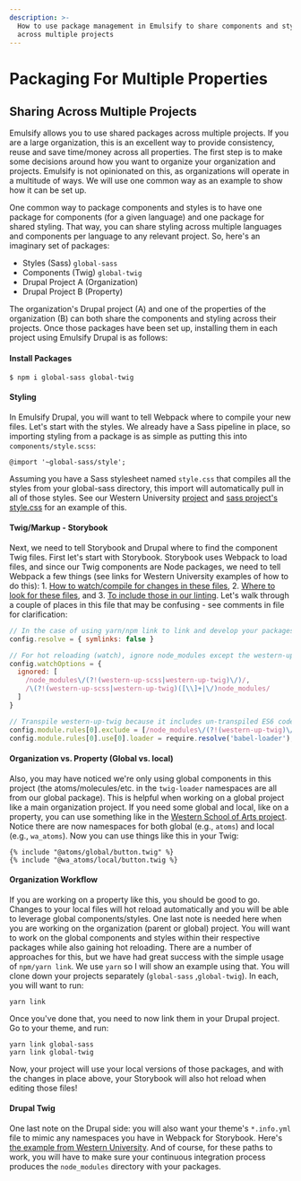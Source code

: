 ```yaml
---
description: >-
  How to use package management in Emulsify to share components and styles
  across multiple projects
---
```


# Packaging For Multiple Properties

## Sharing Across Multiple Projects

Emulsify allows you to use shared packages across multiple projects. If you are a large organization, this is an excellent way to provide consistency, reuse and save time/money across all properties. The first step is to make some decisions around how you want to organize your organization and projects. Emulsify is not opinionated on this, as organizations will operate in a multitude of ways. We will use one common way as an example to show how it can be set up. 

One common way to package components and styles is to have one package for components \(for a given language\) and one package for shared styling. That way, you can share styling across multiple languages and components per language to any relevant project. So, here's an imaginary set of packages:

* Styles \(Sass\) `global-sass`
* Components \(Twig\) `global-twig`
* Drupal Project A \(Organization\)
* Drupal Project B \(Property\)

The organization's Drupal project \(A\) and one of the properties of the organization \(B\) can both share the components and styling across their projects. Once those packages have been set up, installing them in each project using Emulsify Drupal is as follows:

#### Install Packages

```
$ npm i global-sass global-twig
```

#### Styling

In Emulsify Drupal,  you will want to tell Webpack where to compile your new files. Let's start with the styles. We already have a Sass pipeline in place, so importing styling from a package is as simple as putting this into `components/style.scss`:

```text
@import '~global-sass/style';
```

Assuming you have a Sass stylesheet named `style.css` that compiles all the styles from your global-sass directory, this import will automatically pull in all of those styles. See our Western University [project](https://github.com/emulsify-ds/westernuni/blob/master/web/themes/custom/western-up/components/style.scss) and [sass project's style.css](https://github.com/emulsify-ds/western-up-scss/blob/master/style.scss) for an example of this. 

#### Twig/Markup - Storybook

Next, we need to tell Storybook and Drupal where to find the component Twig files. First let's start with Storybook. Storybook uses Webpack to load files, and since our Twig components are Node packages, we need to tell Webpack a few things \(see links for Western University examples of how to do this\): 1. [How to watch/compile for changes in these files](https://github.com/emulsify-ds/westernuni/blob/master/web/themes/custom/western-up/.storybook/webpack.config.js#L7-L18), 2. [Where to look for these files](https://github.com/emulsify-ds/westernuni/blob/master/web/themes/custom/western-up/.storybook/webpack.config.js#L29-L43), and 3. [To include those in our linting](https://github.com/emulsify-ds/westernuni/blob/master/web/themes/custom/western-up/.storybook/webpack.config.js#L94-L95). Let's walk through a couple of places in this file that may be confusing - see comments in file for clarification:

```javascript
// In the case of using yarn/npm link to link and develop your packages locally, this will help.
config.resolve = { symlinks: false }

// For hot reloading (watch), ignore node_modules except the western-up-scss/twig directories. 
config.watchOptions = {
  ignored: [
    /node_modules\/(?!(western-up-scss|western-up-twig)\/)/,
    /\(?!(western-up-scss|western-up-twig)([\\]+|\/)node_modules/
  ]
}

// Transpile western-up-twig because it includes un-transpiled ES6 code.
config.module.rules[0].exclude = [/node_modules\/(?!(western-up-twig)\/)/];
config.module.rules[0].use[0].loader = require.resolve('babel-loader');
```

#### Organization vs. Property \(Global vs. local\)

Also, you may have noticed we're only using global components in this project \(the atoms/molecules/etc. in the `twig-loader` namespaces are all from our global package\). This is helpful when working on a global project like a main organization project. If you need some global and local, like on a property, you can use something like in the [Western School of Arts project](https://github.com/emulsify-ds/westernarts/blob/master/web/themes/custom/western_arts/.storybook/webpack.config.js#L43-L77). Notice there are now namespaces for both global \(e.g., `atoms`\) and local \(e.g., `wa_atoms`\). Now you can use things like this in your Twig:

```text
{% include "@atoms/global/button.twig" %}
{% include "@wa_atoms/local/button.twig %}
```

#### Organization Workflow

If you are working on a property like this, you should be good to go. Changes to your local files will hot reload automatically and you will be able to leverage global components/styles. One last note is needed here when you are working on the organization \(parent or global\) project. You will want to work on the global components and styles within their respective packages while also gaining hot reloading. There are a number of approaches for this, but we have had great success with the simple usage of `npm/yarn link`. We use `yarn` so I will show an example using that. You will clone down your projects separately \(`global-sass` ,`global-twig`\). In each, you will want to run:

```text
yarn link
```

Once you've done that, you need to now link them in your Drupal project. Go to your theme, and run:

```text
yarn link global-sass
yarn link global-twig
```

Now, your project will use your local versions of those packages, and with the changes in place above, your Storybook will also hot reload when editing those files!

#### Drupal Twig

One last note on the Drupal side: you will also want your theme's `*.info.yml` file to mimic any namespaces you have in Webpack for Storybook. Here's [the example from Western University](https://github.com/emulsify-ds/westernuni/blob/master/web/themes/custom/western-up/western_up.info.yml#L46-L58). And of course, for these paths to work, you will have to make sure your continuous integration process produces the `node_modules` directory with your packages.





